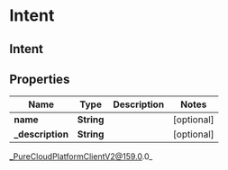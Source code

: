 # Intent

## Intent

## Properties

|Name | Type | Description | Notes|
|------------ | ------------- | ------------- | -------------|
| **name** | **String** |  | [optional] |
| **_description** | **String** |  | [optional] |



_PureCloudPlatformClientV2@159.0.0_
